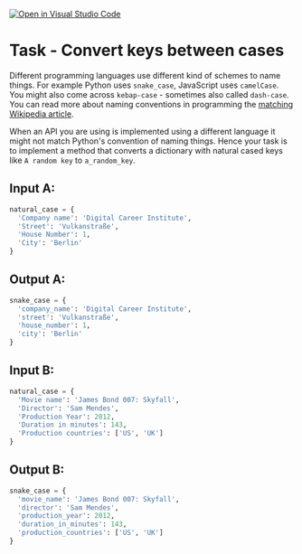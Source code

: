 [![Open in Visual Studio Code](https://classroom.github.com/assets/open-in-vscode-718a45dd9cf7e7f842a935f5ebbe5719a5e09af4491e668f4dbf3b35d5cca122.svg)](https://classroom.github.com/online_ide?assignment_repo_id=12002011&assignment_repo_type=AssignmentRepo)
# Task - Convert keys between cases

Different programming languages use different kind of schemes to name things. For example Python uses `snake_case`, JavaScript uses `camelCase`. You might also come across `kebap-case` - sometimes also called `dash-case`. You can read more about naming conventions in programming the [matching Wikipedia article](https://en.wikipedia.org/wiki/Naming_convention_(programming)).

When an API you are using is implemented using a different language it might not match Python's convention of naming things. Hence your task is to implement a method that converts a dictionary with natural cased keys like `A random key` to `a_random_key`.

## Input A:

```python
natural_case = {
  'Company name': 'Digital Career Institute',
  'Street': 'Vulkanstraße',
  'House Number': 1,
  'City': 'Berlin'
}
```

## Output A:

```python
snake_case = {
  'company_name': 'Digital Career Institute',
  'street': 'Vulkanstraße',
  'house_number': 1,
  'city': 'Berlin'
}
```

## Input B:

```python
natural_case = {
  'Movie name': 'James Bond 007: Skyfall',
  'Director': 'Sam Mendes',
  'Production Year': 2012,
  'Duration in minutes': 143,
  'Production countries': ['US', 'UK']
}
```

## Output B:

```python
snake_case = {
  'movie_name': 'James Bond 007: Skyfall',
  'director': 'Sam Mendes',
  'production_year': 2012,
  'duration_in_minutes': 143,
  'production_countries': ['US', 'UK']
}
```
